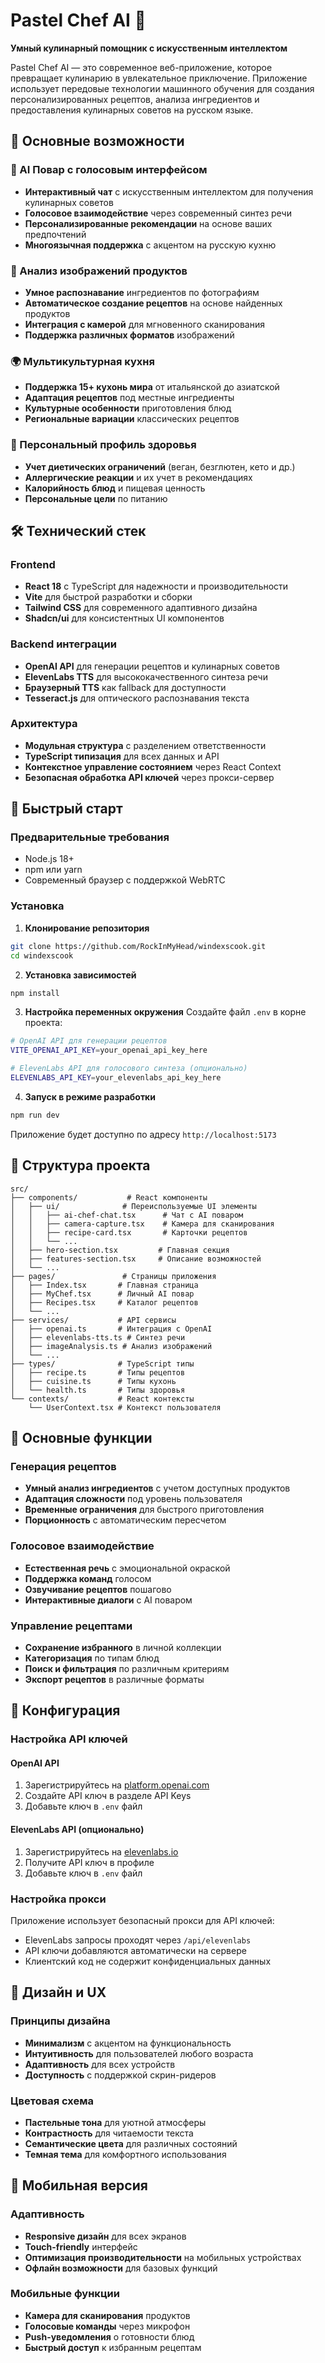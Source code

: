 # Pastel Chef AI 🍳

**Умный кулинарный помощник с искусственным интеллектом**

Pastel Chef AI — это современное веб-приложение, которое превращает кулинарию в увлекательное приключение. Приложение использует передовые технологии машинного обучения для создания персонализированных рецептов, анализа ингредиентов и предоставления кулинарных советов на русском языке.

## 🌟 Основные возможности

### 🤖 AI Повар с голосовым интерфейсом
- **Интерактивный чат** с искусственным интеллектом для получения кулинарных советов
- **Голосовое взаимодействие** через современный синтез речи
- **Персонализированные рекомендации** на основе ваших предпочтений
- **Многоязычная поддержка** с акцентом на русскую кухню

### 📱 Анализ изображений продуктов
- **Умное распознавание** ингредиентов по фотографиям
- **Автоматическое создание рецептов** на основе найденных продуктов
- **Интеграция с камерой** для мгновенного сканирования
- **Поддержка различных форматов** изображений

### 🌍 Мультикультурная кухня
- **Поддержка 15+ кухонь мира** от итальянской до азиатской
- **Адаптация рецептов** под местные ингредиенты
- **Культурные особенности** приготовления блюд
- **Региональные вариации** классических рецептов

### 👤 Персональный профиль здоровья
- **Учет диетических ограничений** (веган, безглютен, кето и др.)
- **Аллергические реакции** и их учет в рекомендациях
- **Калорийность блюд** и пищевая ценность
- **Персональные цели** по питанию

## 🛠 Технический стек

### Frontend
- **React 18** с TypeScript для надежности и производительности
- **Vite** для быстрой разработки и сборки
- **Tailwind CSS** для современного адаптивного дизайна
- **Shadcn/ui** для консистентных UI компонентов

### Backend интеграции
- **OpenAI API** для генерации рецептов и кулинарных советов
- **ElevenLabs TTS** для высококачественного синтеза речи
- **Браузерный TTS** как fallback для доступности
- **Tesseract.js** для оптического распознавания текста

### Архитектура
- **Модульная структура** с разделением ответственности
- **TypeScript типизация** для всех данных и API
- **Контекстное управление состоянием** через React Context
- **Безопасная обработка API ключей** через прокси-сервер

## 🚀 Быстрый старт

### Предварительные требования
- Node.js 18+ 
- npm или yarn
- Современный браузер с поддержкой WebRTC

### Установка

1. **Клонирование репозитория**
```bash
git clone https://github.com/RockInMyHead/windexscook.git
cd windexscook
```

2. **Установка зависимостей**
```bash
npm install
```

3. **Настройка переменных окружения**
Создайте файл `.env` в корне проекта:
```bash
# OpenAI API для генерации рецептов
VITE_OPENAI_API_KEY=your_openai_api_key_here

# ElevenLabs API для голосового синтеза (опционально)
ELEVENLABS_API_KEY=your_elevenlabs_api_key_here
```

4. **Запуск в режиме разработки**
```bash
npm run dev
```

Приложение будет доступно по адресу `http://localhost:5173`

## 📁 Структура проекта

```
src/
├── components/           # React компоненты
│   ├── ui/              # Переиспользуемые UI элементы
│   │   ├── ai-chef-chat.tsx      # Чат с AI поваром
│   │   ├── camera-capture.tsx    # Камера для сканирования
│   │   ├── recipe-card.tsx       # Карточки рецептов
│   │   └── ...
│   ├── hero-section.tsx         # Главная секция
│   ├── features-section.tsx     # Описание возможностей
│   └── ...
├── pages/               # Страницы приложения
│   ├── Index.tsx       # Главная страница
│   ├── MyChef.tsx      # Личный AI повар
│   ├── Recipes.tsx     # Каталог рецептов
│   └── ...
├── services/           # API сервисы
│   ├── openai.ts       # Интеграция с OpenAI
│   ├── elevenlabs-tts.ts # Синтез речи
│   ├── imageAnalysis.ts # Анализ изображений
│   └── ...
├── types/              # TypeScript типы
│   ├── recipe.ts       # Типы рецептов
│   ├── cuisine.ts      # Типы кухонь
│   └── health.ts       # Типы здоровья
└── contexts/           # React контексты
    └── UserContext.tsx # Контекст пользователя
```

## 🎯 Основные функции

### Генерация рецептов
- **Умный анализ ингредиентов** с учетом доступных продуктов
- **Адаптация сложности** под уровень пользователя
- **Временные ограничения** для быстрого приготовления
- **Порционность** с автоматическим пересчетом

### Голосовое взаимодействие
- **Естественная речь** с эмоциональной окраской
- **Поддержка команд** голосом
- **Озвучивание рецептов** пошагово
- **Интерактивные диалоги** с AI поваром

### Управление рецептами
- **Сохранение избранного** в личной коллекции
- **Категоризация** по типам блюд
- **Поиск и фильтрация** по различным критериям
- **Экспорт рецептов** в различные форматы

## 🔧 Конфигурация

### Настройка API ключей

#### OpenAI API
1. Зарегистрируйтесь на [platform.openai.com](https://platform.openai.com/)
2. Создайте API ключ в разделе API Keys
3. Добавьте ключ в `.env` файл

#### ElevenLabs API (опционально)
1. Зарегистрируйтесь на [elevenlabs.io](https://elevenlabs.io/)
2. Получите API ключ в профиле
3. Добавьте ключ в `.env` файл

### Настройка прокси
Приложение использует безопасный прокси для API ключей:
- ElevenLabs запросы проходят через `/api/elevenlabs`
- API ключи добавляются автоматически на сервере
- Клиентский код не содержит конфиденциальных данных

## 🎨 Дизайн и UX

### Принципы дизайна
- **Минимализм** с акцентом на функциональность
- **Интуитивность** для пользователей любого возраста
- **Адаптивность** для всех устройств
- **Доступность** с поддержкой скрин-ридеров

### Цветовая схема
- **Пастельные тона** для уютной атмосферы
- **Контрастность** для читаемости текста
- **Семантические цвета** для различных состояний
- **Темная тема** для комфортного использования

## 📱 Мобильная версия

### Адаптивность
- **Responsive дизайн** для всех экранов
- **Touch-friendly** интерфейс
- **Оптимизация производительности** на мобильных устройствах
- **Офлайн возможности** для базовых функций

### Мобильные функции
- **Камера для сканирования** продуктов
- **Голосовые команды** через микрофон
- **Push-уведомления** о готовности блюд
- **Быстрый доступ** к избранным рецептам

